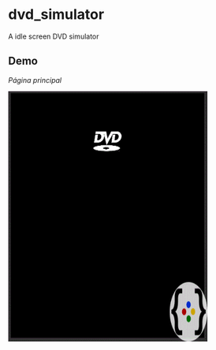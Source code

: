 # dvd_simulator
A idle screen DVD simulator

## Demo

*Página principal*

<img src="https://github.com/daybson/dvd_simulator/blob/master/demo.gif" height="508" width="404">